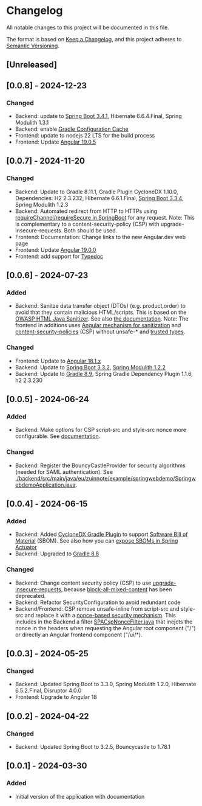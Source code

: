# Changelog

All notable changes to this project will be documented in this file.

The format is based on [Keep a Changelog](https://keepachangelog.com/en/1.1.0/),
and this project adheres to [Semantic Versioning](https://semver.org/spec/v2.0.0.html).

## [Unreleased]

## [0.0.8] - 2024-12-23
### Changed
* Backend: update to [Spring Boot 3.4.1](https://spring.io/blog/2024/12/19/spring-boot-3-4-1-available-now), Hibernate 6.6.4.Final, Spring Modulith 1.3.1
* Backend: enable [Gradle Configuration Cache](https://docs.gradle.org/current/userguide/configuration_cache.html#config_cache:usage:parallel)
* Frontend: update to nodejs 22 LTS for the build process
* Frontend: Update [Angular 19.0.5](https://github.com/angular/angular/releases/tag/19.0.5g)

## [0.0.7] - 2024-11-20
### Changed
* Backend: Update to Gradle 8.11.1, Gradle Plugin CycloneDX 1.10.0, Dependencies: H2 2.3.232, Hibernate 6.6.1.Final, [Spring Boot 3.3.4](https://spring.io/blog/2024/09/19/spring-boot-3-3-4-available-now), Spring Modulith 1.2.3
* Backend: Automated redirect from HTTP to HTTPs using [requireChannel/requireSecure in SpringBoot](https://docs.spring.io/spring-security/site/docs/current/api/org/springframework/security/config/annotation/web/builders/HttpSecurity.html) for any request. Note: This is complementary to a content-security-policy (CSP) with upgrade-insecure-requests. Both should be used.
* Frontend: Documentation: Change links to the new Angular.dev web page
* Frontend: Update [Angular 19.0.0](https://github.com/angular/angular/releases/tag/19.0.0)
* Frontend: add support for [Typedoc](https://typedoc.org/)

## [0.0.6] - 2024-07-23
### Added
* Backend: Sanitze data transfer object (DTOs) (e.g. product,order) to avoid that they contain malicious HTML/scripts. This is based on the [OWASP HTML Java Sanitizer](https://owasp.org/www-project-java-html-sanitizer/). See also [the documentation](./backend/docs/ARCHITECTURE.md). Note: The frontend in additions uses [Angular mechanism for sanitization](https://angular.dev/best-practices/security) and [content-security-policies](https://angular.dev/best-practices/security#content-security-policy) (CSP) without unsafe-* and [trusted types](https://angular.dev/best-practices/security#enforcing-trusted-types).
### Changed
* Frontend: Update to [Angular 18.1.x](https://github.com/angular/angular/releases/tag/18.1.1)
* Backend: Update to [Spring Boot 3.3.2](https://spring.io/blog/2024/07/18/spring-boot-3-3-2-available-now), [Spring Modulith 1.2.2](https://spring.io/blog/2024/06/21/spring-modulith-1-1-6-and-1-2-1-released)
* Backend: Update to [Gradle 8.9](https://docs.gradle.org/8.9/release-notes.html), Spring Gradle Dependency Plugin 1.1.6, h2 2.3.230


## [0.0.5] - 2024-06-24
### Added
* Backend: Make options for CSP script-src and style-src nonce more configurable. See [documentation](./backend/docs/CONFIGURE.md).
### Changed
* Backend: Register the BouncyCastleProvider for security algorithms (needed for SAML authentication). See [./backend/src/main/java/eu/zuinnote/example/springwebdemo/SpringwebdemoApplication.java](./backend/src/main/java/eu/zuinnote/example/springwebdemo/SpringwebdemoApplication.java).



## [0.0.4] - 2024-06-15
### Added
* Backend: Added [CycloneDX Gradle Plugin](https://github.com/CycloneDX/cyclonedx-gradle-plugin) to support [Software Bill of Material](https://en.wikipedia.org/wiki/Software_supply_chain) (SBOM). See also how you can [expose SBOMs in Spring Actuator](https://spring.io/blog/2024/05/24/sbom-support-in-spring-boot-3-3)
* Backend: Upgraded to [Gradle 8.8](https://docs.gradle.org/8.8/release-notes.html)
### Changed
* Backend: Change content security policy (CSP) to use [upgrade-insecure-requests](https://developer.mozilla.org/en-US/docs/Web/HTTP/Headers/Content-Security-Policy/upgrade-insecure-requests), because [block-all-mixed-content](https://developer.mozilla.org/en-US/docs/Web/HTTP/Headers/Content-Security-Policy/block-all-mixed-content) has been deprecated.
* Backend: Refactor SecurityConfiguration to avoid redundant code
* Backend/Frontend: CSP remove unsafe-inline from script-src and style-src and replace it with a [nonce-based security mechanism](https://angular.dev/best-practices/security#content-security-policy). This includes in the Backend a filter [SPACspNonceFilter.java](./backend/src/main/java/eu/zuinnote/example/springwebdemo/configuration/SPACspNonceFilter.java) that inejcts the nonce in the headers when requesting the Angular root component ("/") or directly an Angular frontend component ("/ui/*).


## [0.0.3] - 2024-05-25
### Changed
* Backend: Updated Spring Boot to 3.3.0, Spring Modulith 1.2.0, Hibernate 6.5.2.Final, Disruptor 4.0.0
* Frontend: Upgrade to Angular 18

## [0.0.2] - 2024-04-22
### Changed
* Backend: Updated Spring Boot to 3.2.5, Bouncycastle to 1.78.1

## [0.0.1] - 2024-03-30

### Added
* Initial version of the application with documentation



